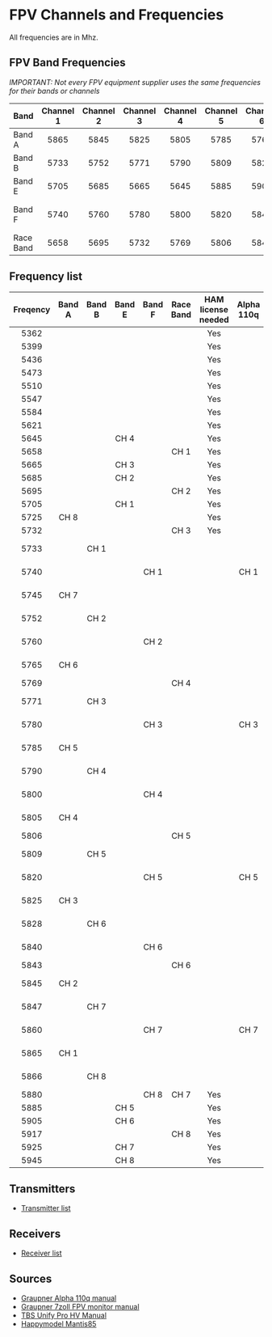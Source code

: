 # FPV Channels and Frequencies

All frequencies are in Mhz.

## FPV Band Frequencies

*IMPORTANT: Not every FPV equipment supplier uses the same frequencies for their bands or channels*

| Band     | Channel 1 | Channel 2 | Channel 3 | Channel 4 | Channel 5 | Channel 6 | Channel 7 | Channel 8 | Comment               |
|----------|:---------:|:---------:|:---------:|:---------:|:---------:|:---------:|:---------:|:---------:|-----------------------|
|Band A    | 5865      | 5845      | 5825      | 5805      | 5785      | 5765      | 5745      |5725       |                       |
|Band B    | 5733      | 5752      | 5771      | 5790      | 5809      | 5828      | 5847      |5866       |                       |
|Band E    | 5705      | 5685      | 5665      | 5645      | 5885      | 5905      | 5925      |5945       |                       |
|Band F    | 5740      | 5760      | 5780      | 5800      | 5820      | 5840      | 5860      |5880       | Also known as Airwave |
|Race Band | 5658      | 5695      | 5732      | 5769      | 5806      | 5843      | 5880      |5917       |                       |

## Frequency list

| Freqency | Band A | Band B | Band E | Band F | Race Band | HAM license needed | Alpha 110q | FT951  | Dji Goggles |
|:--------:|:------:|:------:|:------:|:------:|:---------:|:------------------:|:----------:|:------:|:-----------:|
| 5362     |        |        |        |        |           | Yes                |            |        |             |
| 5399     |        |        |        |        |           | Yes                |            |        |             |
| 5436     |        |        |        |        |           | Yes                |            |        |             |
| 5473     |        |        |        |        |           | Yes                |            |        |             |
| 5510     |        |        |        |        |           | Yes                |            |        |             |
| 5547     |        |        |        |        |           | Yes                |            |        |             |
| 5584     |        |        |        |        |           | Yes                |            |        |             |
| 5621     |        |        |        |        |           | Yes                |            |        | Yes         |
| 5645     |        |        | CH 4   |        |           | Yes                |            |        | Yes         |
| 5658     |        |        |        |        | CH 1      | Yes                |            |        | Yes         |
| 5665     |        |        | CH 3   |        |           | Yes                |            |        | Yes         |
| 5685     |        |        | CH 2   |        |           | Yes                |            |        | Yes         |
| 5695     |        |        |        |        | CH 2      | Yes                |            |        | Yes         |
| 5705     |        |        | CH 1   |        |           | Yes                |            |        | Yes         |
| 5725     | CH 8   |        |        |        |           | Yes                |            |        | Yes         |
| 5732     |        |        |        |        | CH 3      | Yes                |            |        | Yes         |
| 5733     |        | CH 1   |        |        |           |                    |            | B CH 1 | Yes         |
| 5740     |        |        |        | CH 1   |           |                    | CH 1       | D CH 1 | Yes         |
| 5745     | CH 7   |        |        |        |           |                    |            | A CH 7 | Yes         |
| 5752     |        | CH 2   |        |        |           |                    |            | B CH 2 | Yes         |
| 5760     |        |        |        | CH 2   |           |                    |            | D CH 2 | Yes         |
| 5765     | CH 6   |        |        |        |           |                    |            | A CH 6 | Yes         |
| 5769     |        |        |        |        | CH 4      |                    |            |        | Yes         |
| 5771     |        | CH 3   |        |        |           |                    |            | B CH 3 | Yes         |
| 5780     |        |        |        | CH 3   |           |                    | CH 3       | D CH 3 | Yes         |
| 5785     | CH 5   |        |        |        |           |                    |            | A CH 5 | Yes         |
| 5790     |        | CH 4   |        |        |           |                    |            | B CH 4 | Yes         |
| 5800     |        |        |        | CH 4   |           |                    |            | D CH 4 | Yes         |
| 5805     | CH 4   |        |        |        |           |                    |            | A CH 4 | Yes         |
| 5806     |        |        |        |        | CH 5      |                    |            |        | Yes         |
| 5809     |        | CH 5   |        |        |           |                    |            | B CH 5 | Yes         |
| 5820     |        |        |        | CH 5   |           |                    | CH 5       | D CH 5 | Yes         |
| 5825     | CH 3   |        |        |        |           |                    |            | A CH 3 | Yes         |
| 5828     |        | CH 6   |        |        |           |                    |            | B CH 6 | Yes         |
| 5840     |        |        |        | CH 6   |           |                    |            | D CH 6 | Yes         |
| 5843     |        |        |        |        | CH 6      |                    |            |        | Yes         |
| 5845     | CH 2   |        |        |        |           |                    |            | A CH 2 | Yes         |
| 5847     |        | CH 7   |        |        |           |                    |            | B CH 7 | Yes         |
| 5860     |        |        |        | CH 7   |           |                    | CH 7       | D CH 7 | Yes         |
| 5865     | CH 1   |        |        |        |           |                    |            | A CH 1 | Yes         |
| 5866     |        | CH 8   |        |        |           |                    |            | B CH 8 | Yes         |
| 5880     |        |        |        | CH 8   | CH 7      | Yes                |            |        | Yes         |
| 5885     |        |        | CH 5   |        |           | Yes                |            |        | Yes         |
| 5905     |        |        | CH 6   |        |           | Yes                |            |        | Yes         |
| 5917     |        |        |        |        | CH 8      | Yes                |            |        | Yes         |
| 5925     |        |        | CH 7   |        |           | Yes                |            |        | Yes         |
| 5945     |        |        | CH 8   |        |           | Yes                |            |        |             |

## Transmitters

* [Transmitter list](transmitter/readme.md)

## Receivers

* [Receiver list](receiver/readme.md)

## Sources

* [Graupner Alpha 110q manual](https://www.graupner.de/media/pdf/79/ca/6a/S5012_RTF_RFH_FPV_Alpha_110Q_EN5a30cd9034385.pdf)
* [Graupner 7zoll FPV monitor manual](https://www.manualslib.com/manual/1147068/Graupner-S8477.html)
* [TBS Unify Pro HV Manual](http://www.team-blacksheep.com/tbs-unify-pro-5g8-manual.pdf)
* [Happymodel Mantis85](https://www.gearbest.com/brushless-fpv-racer/pp_933744.html?wid=21&lkid=11765727)


